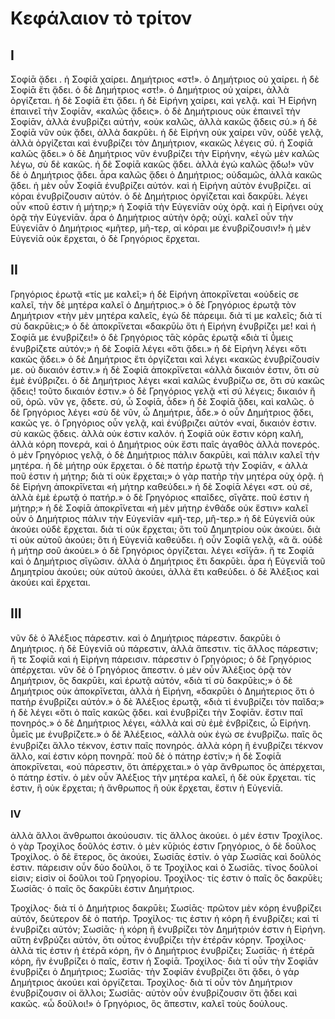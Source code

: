 # Κεφάλαιον τὸ τρίτον

## Ι

Σοφίᾱ ᾄδει . ἡ Σοφίᾱ χαίρει.
Δημήτριος «στ!». ὁ Δημήτριος οὐ χαίρει.
ἡ δὲ Σοφίᾱ ἔτι ᾄδει.
ὁ δὲ Δημήτριος «στ!». ὁ Δημήτριος οὐ χαίρει, ἀλλὰ ὀργίζεται.
ἡ δὲ Σοφίᾱ ἔτι ᾄδει.
ἡ δὲ Εἰρήνη χαίρει, καὶ γελᾷ.
καὶ Ἡ Εἰρήνη ἐπαινεῖ τὴν Σοφίᾱν, «καλῶς  ᾄδεις».
ὁ δὲ Δημήτριους οὐκ ἐπαινεῖ τὴν Σοφίᾱν, ἀλλὰ ἐνυβρίζει αὐτήν, «οὐκ καλῶς, ἀλλὰ κακῶς  ᾄδεις σύ.»
ἡ δὲ Σοφίᾱ νῦν οὐκ ᾄδει, ἀλλὰ δακρῡ́ει.
ἡ δὲ Εἰρήνη οὐκ χαίρει νῦν, οὐδὲ γελᾷ, ἀλλὰ ὀργίζεται καὶ ἐνυβρίζει τὸν Δημήτριον, «κακῶς λέγεις σύ. ἡ Σοφίᾱ καλῶς ᾄδει.»
ὁ δὲ Δημήτριος νῦν ἐνυβρίζει τὴν Εἰρήνην, «ἐγὼ μὲν καλῶς λέγω, σὺ δὲ κακῶς. ἡ δὲ Σοφίᾱ κακῶς ᾄδει. ἀλλὰ ἐγώ καλῶς ᾄδω!»
νῦν δὲ ὁ Δημήτριος ᾄδει. ἆρα καλῶς ᾄδει ὁ Δημήτριος; οὐδαμῶς, ἀλλὰ κακῶς ᾄδει.
ἡ μὲν οὖν Σοφίᾱ ἐνυβρίζει αὐτόν. καὶ ἡ Εἰρήνη αὐτὸν ἐνυβρίζει. αἱ κόραι ἐνυβρίζουσιν αὐτόν.
ὁ δὲ Δημήτριος ὀργίζεται καὶ δακρῡ́ει. λέγει οὖν «ποῦ ἐστιν ἡ μήτηρ;»
ἡ Σοφίᾱ τὴν Εὐγενίᾱν οὐχ ὁρᾷ. καὶ ἡ Εἰρήνει οὐχ ὁρᾷ τὴν Εὐγενίᾱν. ἆρα ὁ Δημήτριος αὐτὴν ὁρᾷ; οὐχί. καλεῖ οὖν τὴν Εὐγενίᾱν ὁ Δημήτριος «μῆτερ, μῆ-τερ, αἱ κόραι με ἐνυβρίζουσιν!»
ἡ μὲν Εὐγενίᾱ οὐκ ἔρχεται, ὁ δὲ Γρηγόριος ἔρχεται.

## II

Γρηγόριος ἐρωτᾷ «τίς με καλεῖ;»
ἡ δὲ Εἰρήνη ἀποκρῑ́νεται «οὐδείς σε καλεῖ, τὴν δὲ μητέρα καλεῖ ὁ Δημήτριος.»
ὁ δὲ Γρηγόριος ἐρωτᾷ τὸν Δημήτριον «τὴν μὲν μητέρα καλεῖς, ἐγὼ δὲ πάρειμι. διὰ τί με καλεῖς; διὰ τί σὺ δακρῡ́εις;»
ὁ δὲ ἀποκρῑ́νεται «δακρῡ́ω ὅτι ἡ Εἰρήνη ἐνυβρίζει με! καὶ ἡ Σοφίᾱ με ἐνυβρίζει!»
ὁ δὲ Γρηγόριος τᾱ̀ς κόρᾱς ἐρωτᾷ «διὰ τί ῡ̔μει̣ς ἐνυβρίζετε αὐτόν;»
ἡ δὲ Σοφίᾱ λέγει «ὅτι ᾄδει.»
ἡ δὲ Εἰρήνη λέγει «ὄτι κακῶς ᾄδει.»
ὁ δὲ Δημήτριος ἔτι ὀργίζεται καὶ λέγει «κακῶς ἐνυβρίζουσίν με. οὐ δικαιόν ἐστιν.»
ἡ δὲ Σοφίᾱ ἀποκρῑ́νεται «ἀλλὰ δικαιόν ἐστιν, ὅτι σὺ ἐμὲ ἐνύβριζει.
ὁ δὲ Δημήτριος λέγει «καὶ καλῶς ἐνυβρίζω σε, ὅτι σὺ κακῶς ᾄδεις! τοῦτο δικαιόν ἐστιν.»
ὁ δὲ Γρηγόριος γελᾷ «τί σύ λέγεις; δικαιόν ἢ οὔ, ὁρῶ. νῦν γε, ᾂδετε. σύ, ὦ Σοφίᾱ, ἆδε»
ἡ δὲ Σοφίᾱ ᾄδει, καὶ καλῶς.
ὁ δὲ Γρηγόριος λέγει «σὺ δὲ νῦν, ὦ Δημήτριε, ἆδε.»
ὁ οὖν Δημήτριος ᾄδει, κακῶς γε.
ὁ Γρηγόριος οὖν γελᾷ, καὶ ἐνύβριζει αὐτόν «ναί, δικαιόν ἐστιν. σὺ κακῶς ᾄδεις. ἀλλὰ οὐκ ἐστιν καλόν. ἡ Σοφίᾱ οὐκ ἔστιν κόρη καλή, ἀλλὰ κόρη πονερά, καὶ ὁ Δημήτριος οὐκ ἔστι παῖς ἀγαθὸς ἀλλὰ πονερός.
ὁ μὲν Γρηγόριος γελᾷ, ὁ δὲ Δημήτριος πάλιν δακρῡ́ει, καὶ πάλιν καλεῖ τὴν μητέρα. ἡ δὲ μήτηρ οὐκ ἔρχεται.
ὁ δὲ πατήρ ἐρωτᾷ τὴν Σοφίᾱν, « ἀλλὰ ποῦ ἐστιν ἡ μήτηρ; διὰ τί οὐκ ἔρχεται;» ὁ γὰρ πατὴρ τὴν μητέρα οὐχ ὁρᾷ.
ἡ δὲ Εἰρήνη ἀποκρῑ́νεται «ἡ μήτηρ καθεύδει.»
ἡ δὲ Σοφίᾱ λέγει «στ. οὐ σέ, ἀλλὰ ἐμὲ ἐρωτᾷ ὁ πατήρ.»
ὁ δὲ Γρηγόριος «παῖδες, σῑγᾶτε. ποῦ ἐστιν ἡ μήτηρ;»
ἡ δὲ Σοφίᾱ ἀποκρῑ́νεται «ἡ μὲν μήτηρ ἐνθάδε οὐκ ἔστιν»
καλεῖ οὖν ὁ Δημήτριος πάλιν τὴν Εὐγενίᾱν «μῆ-τερ, μῆ-τερ.»
ἡ δὲ Εὐγενίᾱ οὐκ ἀκούει οὐδὲ ἔρχεται. διὰ τί οὐκ ἔρχεται; ὃτι τοῦ Δημητρίου οὐκ ἀκούει. διὰ τί οὐκ αὐτοῦ ἀκούει; ὃτι ἡ Εὐγενίᾱ καθεύδει.
ἡ οὖν Σοφίᾱ γελᾷ, «ἃ ἅ. οὐδὲ ἡ μήτηρ σοῦ ἀκούει.»
ὁ δὲ Γρηγόριος ὀργίζεται. λέγει «σῑ́γᾱ».
ἥ τε Σοφίᾱ καὶ ὁ Δημήτριος σῑγῶσιν. ἀλλὰ ὁ Δημήτριος ἔτι δακρῡ́ει.
ἆρα ἡ Εὐγενίᾱ τοῦ Δημητρίου ἀκούει; οὐκ αὐτοῦ ἀκούει, ἀλλὰ ἔτι καθεύδει.
ὁ δὲ Ἀλέξιος καὶ ἀκούει καὶ ἔρχεται.

## III

νῦν δὲ ὁ Ἀλέξιος πάρεστιν. καὶ ὁ Δημήτριος πάρεστιν. δακρῡ́ει ὁ Δημήτριος. ἡ δὲ Εὐγενίᾱ οὐ πάρεστιν, ἀλλὰ ἄπεστιν. τίς ἄλλος πάρεστιν; ἥ τε Σοφίᾱ καὶ ἡ Εἰρήνη πάρεισιν. πάρεστιν ὁ Γρηγόριος;
ὁ δὲ Γρηγόριος ἀπέρχεται. νῦν δὲ ὁ Γρηγόριος ἄπεστιν.
ὁ μὲν οὖν Ἀλέξιος ὁρᾷ τὸν Δημήτριον, ὃς δακρῡ́ει, καὶ ἐρωτᾷ αὐτόν, «διὰ τί σὺ δακρῡ́εις;»
ὁ δὲ Δημήτριος οὐκ ἀποκρῑ́νεται, ἀλλὰ ἡ Εἰρήνη, «δακρῡ́ει ὁ Δημήτεριος ὅτι ὁ πατὴρ ἐνυβρίζει αὐτόν.»
ὁ δὲ Ἀλέξιος ἐρωτᾷ, «διὰ τί ἐνυβρίζει τὸν παῖδα;»
ἡ δὲ λέγει «ὅτι ὁ παῖς κακῶς ᾄδει. καὶ ἐνυβρίζει τὴν Σοφίᾱν. ἔστιν παῖ πονηρός.»
ὁ δὲ Δημήτριος λέγει, «ἀλλὰ καὶ σὺ ἐμὲ ἐνβρίζεις, ὦ Εἰρήνη. ῡ̔μεῖς με ἐνυβρίζετε.»
ὁ δὲ Ἀλέξειος, «ἀλλὰ οὐκ ἐγώ σε ἐνυβρίζω. παῖς ὃς ἐνυβρίζει ἄλλο τέκνον, ἐστιν παῖς πονηρός. ἀλλὰ κόρη ἣ ἐνυβρίζει τέκνον ἄλλο, καί ἐστιν κόρη πονηρᾱ́. ποῦ δὲ ὁ πάτηρ ἐστίν;»
ἡ δὲ Σοφίᾱ ἀποκρῑ́νεται, «οὐ πάρεστιν, ὅτι ἀπέρχεται.» ὁ γὰρ ἄνθρωπος ὃς ἀπέρχεται, ὁ πάτηρ ἐστίν.
ὁ μὲν οὖν Ἀλέξιος τὴν μητέρα καλεῖ, ἡ δὲ οὐκ ἔρχεται. τίς ἐστιν, ἣ οὐκ ἔρχεται; ἠ ἄνθρωπος ἣ οὐκ ἔρχεται, ἔστιν ἡ Εὐγενίᾱ.

### IV

ἀλλὰ ἄλλοι ἄνθρωποι ἀκούουσιν. τίς ἄλλος ἀκούει. ὁ μέν ἐστιν Τροχίλος. ὁ γὰρ Τροχίλος δοῦλός ἐστιν. ὁ μὲν κῡ́ριός ἐστιν Γρηγόριος, ὁ δὲ δοῦλος Τροχίλος. ὁ δὲ ἕτερος, ὃς ἀκούει, Σωσίᾱς ἐστίν. ὁ γὰρ Σωσίᾱς καὶ δοῦλός ἐστιν. πάρεισιν οὖν δύο δοῦλοι, ὅ τε Τροχίλος καὶ ὁ Σωσίᾱς. τίνος δοῦλοί εἰσιν; εἰσὶν οἱ δοῦλοι τοῦ Γρηγορίου.
Τροχίλος· τίς ἐστιν ὁ παῖς ὃς δακρῡ́ει;
Σωσίᾱς· ὁ παῖς ὃς δακρῡ́ει ἐστιν Δημήτριος.

Τροχίλος· διὰ τί ὁ Δημήτριος δακρῡ́ει;
Σωσίᾱς· πρῶτον μὲν κόρη ἐνυβρίζει αὐτόν, δεύτερον δὲ ὁ πατήρ.
Τροχίλος· τις ἐστιν ἡ κόρη ἣ ἐνυβρίζει; καὶ τί ἐνυβρίζει αὐτόν;
Σωσίᾱς· ἡ κόρη ἣ ἐνυβρίζει τὸν Δημήτριόν ἐστιν ἡ Εἰρήνη. αὕτη ἐνβρύζει αὐτόν, ὅτι οὗτος ἐνυβρίζει τὴν ἑτέρᾱν κόρην.
Τροχίλος· ἀλλὰ τίς ἐστιν ἡ ἑτέρᾱ κόρη, ἣν ὁ Δημήτριος ἐνυβρίζει;
Σωσίᾱς· ἡ ἑτέρᾱ κόρη, ἣν ἐνυβρίζει ὁ παῖς, ἔστιν ἡ Σοφίᾱ.
Τροχίλος· διὰ τί οὖν τὴν Σοφίᾱν ἐνυβρίζει ὁ Δημήτριος;
Σωσίᾱς· τὴν Σοφίᾱν ἐνυβρίζει ὅτι ᾄδει, ὁ γὰρ Δημήτριος ἀκούει καὶ ὀργίζεται.
Τροχίλος· διὰ τί οὖν τὸν Δημήτριον ἐνυβρίζουσιν οἱ ἄλλοι;
Σωσίᾱς· αὐτὸν οὖν ἐνυβρίζουσιν ὅτι ᾂδει καὶ κακῶς.
«ὦ δοῦλοι!»
ὁ Γρηγόριος, ὃς ἄπεστιν, καλεῖ τοὺς δούλους.
